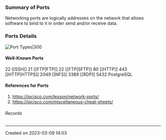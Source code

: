 
### Summary of Ports
Networking ports are logically addresses on the network that allows software to bind to it in order send and/or receive data.
### Ports Details
![Port Types|300](https://ipcisco.com/wp-content/uploads/2021/01/network-ports-ipcisco.com_.jpg)
#### Well-Known Ports 
22 [[SSH]]
21 [[FTP|FTP]]
22 [[FTP|SFTP]]
80 [[HTTP]]
443 [[HTTP|HTTPS]]
2049 [[NFS]]
3389 [[RDP]]
5432 PostgreSQL

#### References for Ports
1. https://ipcisco.com/lesson/network-ports/
2. https://ipcisco.com/miscellaneous-cheat-sheets/
###### Records
---
Created on 2023-03-09 14:03